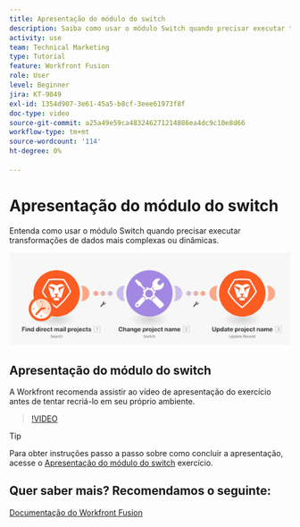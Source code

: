 ```yaml
---
title: Apresentação do módulo do switch
description: Saiba como usar o módulo Switch quando precisar executar transformações de dados mais complexas ou dinâmicas no [!DNL Adobe Workfront Fusion].
activity: use
team: Technical Marketing
type: Tutorial
feature: Workfront Fusion
role: User
level: Beginner
jira: KT-9049
exl-id: 1354d907-3e61-45a5-b8cf-3eee61973f8f
doc-type: video
source-git-commit: a25a49e59ca483246271214886ea4dc9c10e8d66
workflow-type: tm+mt
source-wordcount: '114'
ht-degree: 0%

---
```


# Apresentação do módulo do switch

Entenda como usar o módulo Switch quando precisar executar transformações de dados mais complexas ou dinâmicas.

![Uma imagem usando o módulo de comutação](assets/beyond-basic-modules-4.png)

## Apresentação do módulo do switch

A Workfront recomenda assistir ao vídeo de apresentação do exercício antes de tentar recriá-lo em seu próprio ambiente.

>[!VIDEO](https://video.tv.adobe.com/v/335290/?quality=12&learn=on)

>[!TIP]
>
>Para obter instruções passo a passo sobre como concluir a apresentação, acesse o [Apresentação do módulo do switch](https://experienceleague.adobe.com/docs/workfront-learn/tutorials-workfront/fusion/exercises/switch-module.html?lang=en) exercício.


## Quer saber mais? Recomendamos o seguinte:

[Documentação do Workfront Fusion](https://experienceleague.adobe.com/docs/workfront/using/adobe-workfront-fusion/workfront-fusion-2.html?lang=en)
